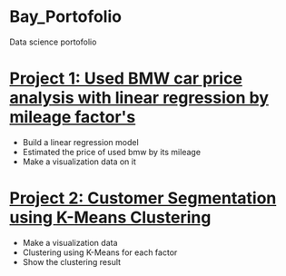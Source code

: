 # Bay_Portofolio
Data science portofolio

# [Project 1: Used BMW car price analysis with linear regression by mileage factor's](https://github.com/bayupurboutomo/My-first-Data-Science-Project-Smt5/blob/main/RegressionLinearCarUsed.ipynb)
* Build a linear regression model
* Estimated the price of used bmw by its mileage
* Make a visualization data on it

# [Project 2: Customer Segmentation using K-Means Clustering](https://github.com/bayupurboutomo/Self-Project-KMeansClustering_Cust-)
* Make a visualization data
* Clustering using K-Means for each factor
* Show the clustering result
